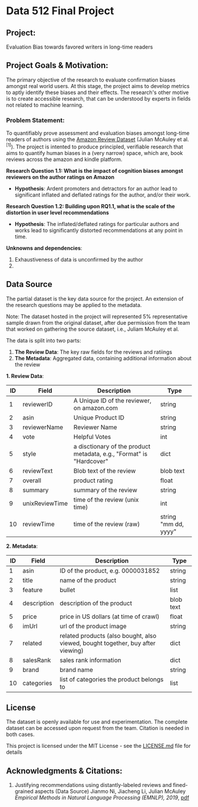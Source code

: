 # Data 512 Final Project

## Project:

Evaluation Bias towards favored writers in long-time readers

## Project Goals & Motivation:

The primary objective of the research to evaluate confirmation biases amongst real world users. At this stage, the project aims to develop metrics to aptly identify these biases and their effects. The research's other motive is to create accessible research, that can be understood by experts in fields not related to machine learning.

### Problem Statement:
To quantifiably prove assessment and evaluation biases amongst long-time readers of authors using the [Amazon Review Dataset](https://nijianmo.github.io/amazon/index.html) (Julian McAuley et al.<sup>[1]</sup>). The project is intented to produce principled, verifiable research that aims to quantify human biases in a (very narrow) space, which are, book reviews across the amazon and kindle platform.

__Research Question 1.1: What is the impact of cognition biases amongst reviewers on the author ratings on Amazon__

- __Hypothesis__: Ardent promoters and detractors for an author lead to significant inflated and deflated ratings for the author, and/or their work.

__Research Question 1.2: Building upon RQ1.1, what is the scale of the distortion in user level recommendations__

- __Hypothesis__: The inflated/deflated ratings for particular authors and works lead to significantly distorted recommendations at any point in time.

__Unknowns and dependencies__:
1. Exhaustiveness of data is unconfirmed by the author
2. 

## Data Source

The partial dataset is the key data source for the project. An extension of the research questions may be applied to the metadata.

Note: The dataset hosted in the project will represented 5% representative sample drawn from the original dataset, after due permission from the team that worked on gathering the source dataset, i.e., Juliam McAuley et al.

The data is split into two parts:
1. __The Review Data__: The key raw fields for the reviews and ratiings
2. __The Metadata__: Aggregated data, containing additional information about the review

__1. Review Data__:

| ID | Field          | Description                                                          | Type                 |
|----|----------------|----------------------------------------------------------------------|----------------------|
| 1  | reviewerID     | A Unique ID of the reviewer, on amazon.com                           | string               |
| 2  | asin           | Unique Product ID                                                    | string               |
| 3  | reviewerName   | Reviewer Name                                                        | string               |
| 4  | vote           | Helpful Votes                                                        | int                  |
| 5  | style          | a disctionary of the product metadata, e.g., "Format" is "Hardcover" | dict                 |
| 6  | reviewText     | Blob text of the review                                              | blob text            |
| 7  | overall        | product rating                                                       | float                |
| 8  | summary        | summary of the review                                                | string               |
| 9  | unixReviewTime | time of the review (unix time)                                       | int                  |
| 10 | reviewTime     | time of the review (raw)                                             | string "mm dd, yyyy" |

__2. Metadata__:

| ID | Field       | Description                                                                     | Type      |
|----|-------------|---------------------------------------------------------------------------------|-----------|
| 1  | asin        | ID of the product, e.g. 0000031852                                              | string    |
| 2  | title       | name of the product                                                             | string    |
| 3  | feature     | bullet                                                                          | list      |
| 4  | description | description of the product                                                      | blob text |
| 5  | price       | price in US dollars (at time of crawl)                                          | float     |
| 6  | imUrl       | url of the product image                                                        | string    |
| 7  | related     | related products (also bought, also viewed, bought together, buy after viewing) | dict      |
| 8  | salesRank   | sales rank information                                                          | dict      |
| 9  | brand       | brand name                                                                      | string    |
| 10 | categories  | list of categories the product belongs to                                       | list      |

## License

The dataset is openly available for use and experimentation. The complete dataset can be accessed upon request from the team. Citation is needed in both cases.

This project is licensed under the MIT License - see the [LICENSE.md](https://github.com/nmnshrma/data-512-project/blob/master/LICENSE) file for details

## Acknowledgments & Citations:

1. Justifying recommendations using distantly-labeled reviews and fined-grained aspects (Data Source)
Jianmo Ni, Jiacheng Li, Julian McAuley
_Empirical Methods in Natural Language Processing (EMNLP), 2019_, [pdf](http://cseweb.ucsd.edu/~jmcauley/pdfs/emnlp19a.pdf)
